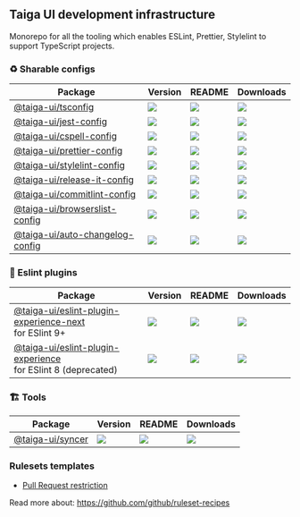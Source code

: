 ## Taiga UI development infrastructure

Monorepo for all the tooling which enables ESLint, Prettier, Stylelint to support TypeScript projects.

### ♻️ Sharable configs

| **Package**                                                                                  | **Version**                                                                      | **README**                                                                                      | **Downloads**                                                                                                                   |
| -------------------------------------------------------------------------------------------- | -------------------------------------------------------------------------------- | ----------------------------------------------------------------------------------------------- | ------------------------------------------------------------------------------------------------------------------------------- |
| [@taiga-ui/tsconfig](https://npmjs.com/package/@taiga-ui/tsconfig)                           | ![](https://img.shields.io/npm/v/%40taiga-ui%2Ftsconfig/latest.svg)              | [![](https://img.shields.io/badge/README--green.svg)](projects/tsconfig/README.md)              | [![](https://img.shields.io/npm/dw/@taiga-ui/tsconfig)](https://npmjs.com/package/@taiga-ui/tsconfig)                           |
| [@taiga-ui/jest-config](https://npmjs.com/package/@taiga-ui/jest-config)                     | ![](https://img.shields.io/npm/v/%40taiga-ui%2Fjest-config/latest.svg)           | [![](https://img.shields.io/badge/README--green.svg)](projects/jest-config/README.md)           | [![](https://img.shields.io/npm/dw/@taiga-ui/jest-config)](https://npmjs.com/package/@taiga-ui/jest-config)                     |
| [@taiga-ui/cspell-config](https://npmjs.com/package/@taiga-ui/cspell-config)                 | ![](https://img.shields.io/npm/v/%40taiga-ui%2Fcspell-config/latest.svg)         | [![](https://img.shields.io/badge/README--green.svg)](projects/cspell-config/README.md)         | [![](https://img.shields.io/npm/dw/@taiga-ui/cspell-config)](https://npmjs.com/package/@taiga-ui/cspell-config)                 |
| [@taiga-ui/prettier-config](https://npmjs.com/package/@taiga-ui/prettier-config)             | ![](https://img.shields.io/npm/v/%40taiga-ui%2Fprettier-config/latest.svg)       | [![](https://img.shields.io/badge/README--green.svg)](projects/prettier-config/README.md)       | [![](https://img.shields.io/npm/dw/@taiga-ui/prettier-config)](https://npmjs.com/package/@taiga-ui/prettier-config)             |
| [@taiga-ui/stylelint-config](https://npmjs.com/package/@taiga-ui/stylelint-config)           | ![](https://img.shields.io/npm/v/%40taiga-ui%2Fstylelint-config/latest.svg)      | [![](https://img.shields.io/badge/README--green.svg)](projects/stylelint-config/README.md)      | [![](https://img.shields.io/npm/dw/@taiga-ui/stylelint-config)](https://npmjs.com/package/@taiga-ui/stylelint-config)           |
| [@taiga-ui/release-it-config](https://npmjs.com/package/@taiga-ui/release-it-config)         | ![](https://img.shields.io/npm/v/%40taiga-ui%2Frelease-it-config/latest.svg)     | [![](https://img.shields.io/badge/README--green.svg)](projects/release-it-config/README.md)     | [![](https://img.shields.io/npm/dw/@taiga-ui/release-it-config)](https://npmjs.com/package/@taiga-ui/release-it-config)         |
| [@taiga-ui/commitlint-config](https://npmjs.com/package/@taiga-ui/commitlint-config)         | ![](https://img.shields.io/npm/v/%40taiga-ui%2Fcommitlint-config/latest.svg)     | [![](https://img.shields.io/badge/README--green.svg)](projects/commitlint-config/README.md)     | [![](https://img.shields.io/npm/dw/@taiga-ui/commitlint-config)](https://npmjs.com/package/@taiga-ui/commitlint-config)         |
| [@taiga-ui/browserslist-config](https://npmjs.com/package/@taiga-ui/browserslist-config)     | ![](https://img.shields.io/npm/v/%40taiga-ui%2Fbrowserslist-config/latest.svg)   | [![](https://img.shields.io/badge/README--green.svg)](projects/browserslist-config/README.md)   | [![](https://img.shields.io/npm/dw/@taiga-ui/browserslist-config)](https://npmjs.com/package/@taiga-ui/browserslist-config)     |
| [@taiga-ui/auto-changelog-config](https://npmjs.com/package/@taiga-ui/auto-changelog-config) | ![](https://img.shields.io/npm/v/%40taiga-ui%2Fauto-changelog-config/latest.svg) | [![](https://img.shields.io/badge/README--green.svg)](projects/auto-changelog-config/README.md) | [![](https://img.shields.io/npm/dw/@taiga-ui/auto-changelog-config)](https://npmjs.com/package/@taiga-ui/auto-changelog-config) |

### 📝 Eslint plugins

| **Package**                                                                                                                         | **Version**                                                                              | **README**                                                                                              | **Downloads**                                                                                                                                   |
| ----------------------------------------------------------------------------------------------------------------------------------- | ---------------------------------------------------------------------------------------- | ------------------------------------------------------------------------------------------------------- | ----------------------------------------------------------------------------------------------------------------------------------------------- |
| [@taiga-ui/eslint-plugin-experience-next](https://npmjs.com/package/@taiga-ui/eslint-plugin-experience-next) <br /> for ESlint 9+   | ![](https://img.shields.io/npm/v/%40taiga-ui%2Feslint-plugin-experience-next/latest.svg) | [![](https://img.shields.io/badge/README--green.svg)](projects/eslint-plugin-experience-next/README.md) | [![](https://img.shields.io/npm/dw/@taiga-ui/eslint-plugin-experience-next)](https://npmjs.com/package/@taiga-ui/eslint-plugin-experience-next) |
| [@taiga-ui/eslint-plugin-experience](https://npmjs.com/package/@taiga-ui/eslint-plugin-experience) <br /> for ESlint 8 (deprecated) | ![](https://img.shields.io/npm/v/%40taiga-ui%2Feslint-plugin-experience/latest.svg)      | [![](https://img.shields.io/badge/README--green.svg)](projects/eslint-plugin-experience/README.md)      | [![](https://img.shields.io/npm/dw/@taiga-ui/eslint-plugin-experience)](https://npmjs.com/package/@taiga-ui/eslint-plugin-experience)           |

### 🏗️ Tools

| **Package**                                                    | **Version**                                                       | **README**                                                                       | **Downloads**                                                                                     |
| -------------------------------------------------------------- | ----------------------------------------------------------------- | -------------------------------------------------------------------------------- | ------------------------------------------------------------------------------------------------- |
| [@taiga-ui/syncer](https://npmjs.com/package/@taiga-ui/syncer) | ![](https://img.shields.io/npm/v/%40taiga-ui%2Fsyncer/latest.svg) | [![](https://img.shields.io/badge/README--green.svg)](projects/syncer/README.md) | [![](https://img.shields.io/npm/dw/@taiga-ui/syncer)](https://npmjs.com/package/@taiga-ui/syncer) |

### Rulesets templates

- [Pull Request restriction](./rulesets/Pull%20request%20restriction.json)

Read more about: https://github.com/github/ruleset-recipes
